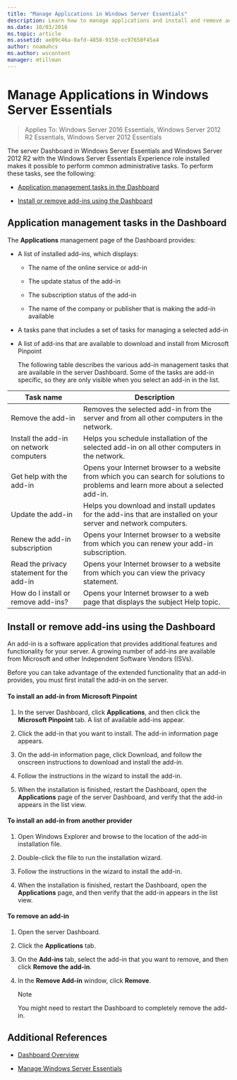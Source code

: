 ```yaml
---
title: "Manage Applications in Windows Server Essentials"
description: Learn how to manage applications and install and remove add-ins in Windows Server Essentials.
ms.date: 10/03/2016
ms.topic: article
ms.assetid: ae89c46a-0afd-4858-9150-ec97650f45a4
author: nnamuhcs
ms.author: wscontent
manager: mtillman
---
```


# Manage Applications in Windows Server Essentials

>Applies To: Windows Server 2016 Essentials, Windows Server 2012 R2 Essentials, Windows Server 2012 Essentials

 The server Dashboard in Windows Server Essentials and  Windows Server 2012 R2 with the  Windows Server Essentials Experience role installed makes it possible to perform common administrative tasks. To perform these tasks, see the following:

-   [Application management tasks in the Dashboard](Manage-Applications-in-Windows-Server-Essentials.md#BKMK_1)

-   [Install or remove add-ins using the Dashboard](Manage-Applications-in-Windows-Server-Essentials.md#BKMK_2)

##  <a name="BKMK_1"></a> Application management tasks in the Dashboard
 The **Applications** management page of the Dashboard provides:

- A list of installed add-ins, which displays:

  -   The name of the online service or add-in

  -   The update status of the add-in

  -   The subscription status of the add-in

  -   The name of the company or publisher that is making the add-in available

- A tasks pane that includes a set of tasks for managing a selected add-in

- A list of add-ins that are available to download and install from Microsoft Pinpoint

  The following table describes the various add-in management tasks that are available in the server Dashboard. Some of the tasks are add-in specific, so they are only visible when you select an add-in in the list.

|Task name|Description|
|---------------|-----------------|
|Remove the add-in|Removes the selected add-in from the server and from all other computers in the network.|
|Install the add-in on network computers|Helps you schedule installation of the selected add-in on all other computers in the network.|
|Get help with the add-in|Opens your Internet browser to a website from which you can search for solutions to problems and learn more about a selected add-in.|
|Update the add-in|Helps you download and install updates for the add-ins that are installed on your server and network computers.|
|Renew the add-in subscription|Opens your Internet browser to a website from which you can renew your add-in subscription.|
|Read the privacy statement for the add-in|Opens your Internet browser to a website from which you can view the privacy statement.|
|How do I install or remove add-ins?|Opens your Internet browser to a web page that displays the subject Help topic.|

##  <a name="BKMK_2"></a> Install or remove add-ins using the Dashboard
 An add-in is a software application that provides additional features and functionality for your server. A growing number of add-ins are available from Microsoft and other Independent Software Vendors (ISVs).

 Before you can take advantage of the extended functionality that an add-in provides, you must first install the add-in on the server.

#### To install an add-in from Microsoft Pinpoint

1.  In the server Dashboard, click **Applications**, and then click the **Microsoft Pinpoint** tab.  A list of available add-ins appear.

2.  Click the add-in that you want to install. The add-in information page appears.

3.  On the add-in information page, click Download, and follow the onscreen instructions to download and install the add-in.

4.  Follow the instructions in the wizard to install the add-in.

5.  When the installation is finished, restart the Dashboard, open the **Applications** page of the server Dashboard, and verify that the add-in appears in the list view.

#### To install an add-in from another provider

1.  Open Windows Explorer and browse to the location of the add-in installation file.

2.  Double-click the file to run the installation wizard.

3.  Follow the instructions in the wizard to install the add-in.

4.  When the installation is finished, restart the Dashboard, open the **Applications** page, and then verify that the add-in appears in the list view.

#### To remove an add-in

1.  Open the server Dashboard.

2.  Click the **Applications** tab.

3.  On the **Add-ins** tab, select the add-in that you want to remove, and then click **Remove the add-in**.

4.  In the **Remove Add-in** window, click **Remove**.

    > [!NOTE]
    >  You might need to restart the Dashboard to completely remove the add-in.

## Additional References

-   [Dashboard Overview](Overview-of-the-Dashboard-in-Windows-Server-Essentials.md)

-   [Manage Windows Server Essentials](Manage-Windows-Server-Essentials.md)

